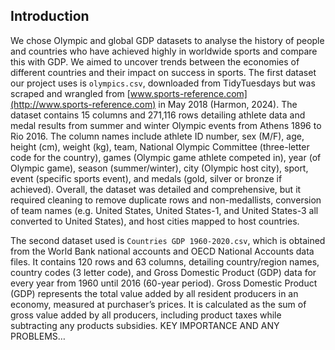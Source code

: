 ## Introduction

We chose Olympic and global GDP datasets to analyse the history of people and countries who have achieved highly in worldwide sports and compare this with GDP. We aimed to uncover trends between the economies of different countries and their impact on success in sports. The first dataset our project uses is `olympics.csv`, downloaded from TidyTuesdays but was scraped and wrangled from [www.sports-reference.com](http://www.sports-reference.com) in May 2018 (Harmon, 2024). The dataset contains 15 columns and 271,116 rows detailing athlete data and medal results from summer and winter Olympic events from Athens 1896 to Rio 2016. The column names include athlete ID number, sex (M/F), age, height (cm), weight (kg), team, National Olympic Committee (three-letter code for the country), games (Olympic game athlete competed in), year (of Olympic game), season (summer/winter), city (Olympic host city), sport, event (specific sports event), and medals (gold, silver or bronze if achieved). Overall, the dataset was detailed and comprehensive, but it required cleaning to remove duplicate rows and non-medallists, conversion of team names (e.g. United States, United States-1, and United States-3 all converted to United States), and host cities mapped to host countries.

The second dataset used is `Countries GDP 1960-2020.csv`, which is obtained from the World Bank national accounts and OECD National Accounts data files. It contains 120 rows and 63 columns, detailing country/region names, country codes (3 letter code), and Gross Domestic Product (GDP) data for every year from 1960 until 2016 (60-year period). Gross Domestic Product (GDP) represents the total value added by all resident producers in an economy, measured at purchaser’s prices. It is calculated as the sum of gross value added by all producers, including product taxes while subtracting any products subsidies. KEY IMPORTANCE AND ANY PROBLEMS…
